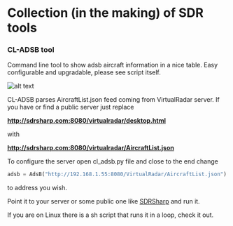 # Collection (in the making) of SDR tools

### CL-ADSB tool

Command line tool to show adsb aircraft information in a nice table.
Easy configurable and upgradable, please see script itself.

![alt text](http://i.imgur.com/urKAuWn.png "CL-ADSB")

CL-ADSB parses AircraftList.json feed coming from VirtualRadar server. If you have or find a public server just replace

**http://sdrsharp.com:8080/virtualradar/desktop.html**

with

**http://sdrsharp.com:8080/virtualradar/AircraftList.json**

To configure the server open cl_adsb.py file and close to the end change
```python
adsb = AdsB("http://192.168.1.55:8080/VirtualRadar/AircraftList.json")
```
to address you wish.

Point it to your server or some public one like [SDRSharp](http://sdrsharp.com:8080/virtualradar/desktop.html) and run it.

If you are on Linux there is a sh script that runs it in a loop, check it out.
